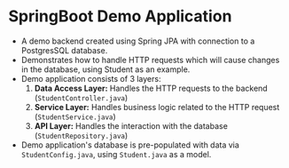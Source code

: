 # SpringBoot Demo Application
- A demo backend created using Spring JPA with connection to a PostgresSQL database.
- Demonstrates how to handle HTTP requests which will cause changes in the database, using Student as an example.
- Demo application consists of 3 layers:
  1. **Data Access Layer:** Handles the HTTP requests to the backend (`StudentController.java`)
  2. **Service Layer:** Handles business logic related to the HTTP request (`StudentService.java`)
  3. **API Layer:** Handles the interaction with the database (`StudentRepository.java`)
- Demo application's database is pre-populated with data via `StudentConfig.java`, using `Student.java` as a model.
